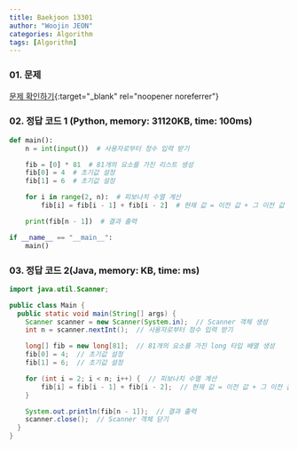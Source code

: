```yaml
---
title: Baekjoon 13301
author: "Woojin JEON"
categories: Algorithm
tags: [Algorithm]
---
```


### 01. 문제

[문제 확인하기](https://www.acmicpc.net/problem/13301){:target="_blank" rel="noopener noreferrer"}

### 02. 정답 코드 1 (Python, memory: 31120KB, time: 100ms)

```Python
def main():
    n = int(input())  # 사용자로부터 정수 입력 받기

    fib = [0] * 81  # 81개의 요소를 가진 리스트 생성
    fib[0] = 4  # 초기값 설정
    fib[1] = 6  # 초기값 설정

    for i in range(2, n):  # 피보나치 수열 계산
        fib[i] = fib[i - 1] + fib[i - 2]  # 현재 값 = 이전 값 + 그 이전 값

    print(fib[n - 1])  # 결과 출력

if __name__ == "__main__":
    main()
```

### 03. 정답 코드 2(Java, memory: KB, time: ms)

```java
import java.util.Scanner;

public class Main {
  public static void main(String[] args) {
    Scanner scanner = new Scanner(System.in);  // Scanner 객체 생성
    int n = scanner.nextInt();  // 사용자로부터 정수 입력 받기

    long[] fib = new long[81];  // 81개의 요소를 가진 long 타입 배열 생성
    fib[0] = 4;  // 초기값 설정
    fib[1] = 6;  // 초기값 설정

    for (int i = 2; i < n; i++) {  // 피보나치 수열 계산
        fib[i] = fib[i - 1] + fib[i - 2];  // 현재 값 = 이전 값 + 그 이전 값
    }

    System.out.println(fib[n - 1]);  // 결과 출력
    scanner.close();  // Scanner 객체 닫기
  }
}
```

